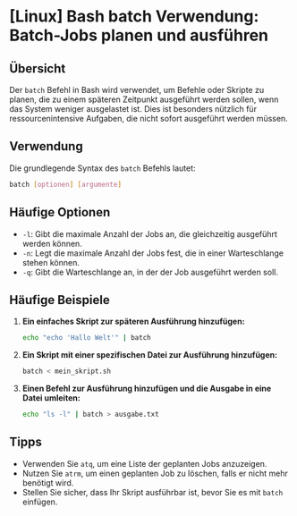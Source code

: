 # [Linux] Bash batch Verwendung: Batch-Jobs planen und ausführen

## Übersicht
Der `batch` Befehl in Bash wird verwendet, um Befehle oder Skripte zu planen, die zu einem späteren Zeitpunkt ausgeführt werden sollen, wenn das System weniger ausgelastet ist. Dies ist besonders nützlich für ressourcenintensive Aufgaben, die nicht sofort ausgeführt werden müssen.

## Verwendung
Die grundlegende Syntax des `batch` Befehls lautet:

```bash
batch [optionen] [argumente]
```

## Häufige Optionen
- `-l`: Gibt die maximale Anzahl der Jobs an, die gleichzeitig ausgeführt werden können.
- `-n`: Legt die maximale Anzahl der Jobs fest, die in einer Warteschlange stehen können.
- `-q`: Gibt die Warteschlange an, in der der Job ausgeführt werden soll.

## Häufige Beispiele

1. **Ein einfaches Skript zur späteren Ausführung hinzufügen:**
   ```bash
   echo "echo 'Hallo Welt'" | batch
   ```

2. **Ein Skript mit einer spezifischen Datei zur Ausführung hinzufügen:**
   ```bash
   batch < mein_skript.sh
   ```

3. **Einen Befehl zur Ausführung hinzufügen und die Ausgabe in eine Datei umleiten:**
   ```bash
   echo "ls -l" | batch > ausgabe.txt
   ```

## Tipps
- Verwenden Sie `atq`, um eine Liste der geplanten Jobs anzuzeigen.
- Nutzen Sie `atrm`, um einen geplanten Job zu löschen, falls er nicht mehr benötigt wird.
- Stellen Sie sicher, dass Ihr Skript ausführbar ist, bevor Sie es mit `batch` einfügen.